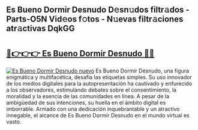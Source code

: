 ## Es Bueno Dormir Desnudo D𝚎sn𝚞dos filtr𝚊dos - Parts-O5N Vid𝚎os f𝚘tos - N𝚞evas filtr𝚊ciones atr𝚊ctivas DqkGG

# <h2><a href="http://mb2raf.tromn.icu/?c=Es+Bueno+Dormir+Desnudo">🔗👉👉👉 Es Bueno Dormir Desnudo 🔗🔗</a></h2>

[![Es Bueno Dormir Desnudo nuevo](https://i.imgur.com/pEAQMta.gif)](http://mb2raf.tromn.icu/?c=Es+Bueno+Dormir+Desnudo)
Es Bueno Dormir Desnudo, una figura enigmática y multifacética, desafía las etiquetas simples. Su uso innovador de los medios digitales para la autopresentación ha cautivado y enfurecido a los observadores, estimulando debates sobre el consentimiento, la moralidad y la esencia de las comunidades en línea. A pesar de la ambigüedad de sus intenciones, su huella en el ámbito digital es imborrable. Armado con una dedicación inquebrantable y un atractivo innegable, el alcance de Es Bueno Dormir Desnudo en el mundo virtual es vasto.
